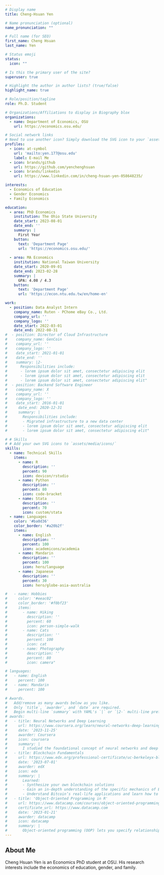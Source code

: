 ```yaml
---
# Display name
title: Cheng-Hsuan Yen

# Name pronunciation (optional)
name_pronunciation: ""

# Full name (for SEO)
first_name: Cheng Hsuan
last_name: Yen

# Status emoji
status:
  icon: ""

# Is this the primary user of the site?
superuser: true

# Highlight the author in author lists? (true/false)
highlight_name: true

# Role/position/tagline
role: Ph.D. Student

# Organizations/Affiliations to display in Biography blox
organizations:
  - name: Department of Economics, OSU
    url: https://economics.osu.edu/

# Social network links
# Need to use another icon? Simply download the SVG icon to your `assets/media/icons/` folder.
profiles:
  - icon: at-symbol
    url: 'mailto:yen.177@osu.edu'
    label: E-mail Me
  - icon: brands/github
    url: https://github.com/yenchenghsuan
  - icon: brands/linkedin
    url: https://www.linkedin.com/in/cheng-hsuan-yen-058648235/

interests:
  - Economics of Education
  - Gender Economics
  - Family Economics

education:
  - area: PhD Economics
    institution: The Ohio State University
    date_start: 2023-08-01
    date_end: ''
    summary: |
      First Year
    button:
      text: 'Department Page'
      url: 'https://economics.osu.edu/'
  
  - area: MA Economics
    institution: National Taiwan University
    date_start: 2020-09-01
    date_end: 2023-02-28
    summary: |
      GPA: 4.08 / 4.3
    button:
      text: 'Department Page'
      url: 'https://econ.ntu.edu.tw/en/home-en'

work:
  - position: Data Analyst Intern
    company_name: Ruten - PChome eBay Co., Ltd.
    company_url: ''
    company_logo: ''
    date_start: 2022-03-01
    date_end: 2022-08-31
#  - position: Director of Cloud Infrastructure
#    company_name: GenCoin
#    company_url: ''
#    company_logo: ''
#    date_start: 2021-01-01
#    date_end: ''
#    summary: |2-
#      Responsibilities include:
#      - lorem ipsum dolor sit amet, consectetur adipiscing elit
#      - lorem ipsum dolor sit amet, consectetur adipiscing elit
#      - lorem ipsum dolor sit amet, consectetur adipiscing elit"
#  - position: Backend Software Engineer
#    company_name: X
#    company_url: ''
#    company_logo: ''
#    date_start: 2016-01-01
#     date_end: 2020-12-31
#     summary: |
#       Responsibilities include:
#       - Migrated infrastructure to a new data center
#       - lorem ipsum dolor sit amet, consectetur adipiscing elit
#       - lorem ipsum dolor sit amet, consectetur adipiscing elit"

# # Skills
# # Add your own SVG icons to `assets/media/icons/`
skills:
  - name: Technical Skills
    items:
      - name: R
        description: ''
        percent: 90
        icon: devicon/rstudio
      - name: Python
        description: ''
        percent: 80
        icon: code-bracket
      - name: Stata
        description: ''
        percent: 70
        icon: custom/stata
  - name: Languages
    color: '#ba0d36'
    color_border: '#a20b2f'
    items:
      - name: English
        description: ''
        percent: 100
        icon: academicons/academia
      - name: Mandarin
        description: ''
        percent: 100
        icon: hero/language
      - name: Japanese
        description: ''
        percent: 30
        icon: hero/globe-asia-australia

#   - name: Hobbies
#     color: '#eeac02'
#     color_border: '#f0bf23'
#     items:
#       - name: Hiking
#         description: ''
#         percent: 60
#         icon: person-simple-walk
#       - name: Cats
#         description: ''
#         percent: 100
#         icon: cat
#       - name: Photography
#         description: ''
#         percent: 80
#         icon: camera"

# languages:
#   - name: English
#     percent: 100
#   - name: Mandarin
#     percent: 100

# Awards.
#   Add/remove as many awards below as you like.
#   Only `title`, `awarder`, and `date` are required.
#   Begin multi-line `summary` with YAML's `|` or `|2-` multi-line prefix and indent 2 spaces below.
# awards:
#   - title: Neural Networks and Deep Learning
#     url: https://www.coursera.org/learn/neural-networks-deep-learning
#     date: '2023-11-25'
#     awarder: Coursera
#     icon: coursera
#     summary: |
#       I studied the foundational concept of neural networks and deep learning. By the end, I was familiar with the significant technological trends driving the rise of deep learning; build, train, and apply fully connected deep neural networks; implement efficient (vectorized) neural networks; identify key parameters in a neural network’s architecture; and apply deep learning to your own applications.
#   - title: Blockchain Fundamentals
#     url: https://www.edx.org/professional-certificate/uc-berkeleyx-blockchain-fundamentals
#     date: '2023-07-01'
#     awarder: edX
#     icon: edx
#     summary: |
#       Learned:
#       - Synthesize your own blockchain solutions
#       - Gain an in-depth understanding of the specific mechanics of Bitcoin
#       - Understand Bitcoin’s real-life applications and learn how to attack and destroy Bitcoin, Ethereum, smart contracts and Dapps, and alternatives to Bitcoin’s Proof-of-Work consensus algorithm
#   - title: 'Object-Oriented Programming in R'
#     url: https://www.datacamp.com/courses/object-oriented-programming-with-s3-and-r6-in-r
#     certificate_url: https://www.datacamp.com
#     date: '2023-01-21'
#     awarder: datacamp
#     icon: datacamp
#     summary: |
#       Object-oriented programming (OOP) lets you specify relationships between functions and the objects that they can act on, helping you manage complexity in your code. This is an intermediate level course, providing an introduction to OOP, using the S3 and R6 systems. S3 is a great day-to-day R programming tool that simplifies some of the functions that you write. R6 is especially useful for industry-specific analyses, working with web APIs, and building GUIs.
---
```


## About Me

Cheng Hsuan Yen is an Economics PhD student at OSU. His research interests include the economics of education, gender, and family.
